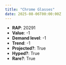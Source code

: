 ```yaml
---
title: "Chrome Glasses"
date: 2025-08-06T00:00:00Z
---
```

- **RAP**: 20291
- **Value**: -1
- **Demand level**: -1
- **Trend**: -1
- **Projected?**: True
- **Hyped?**: True
- **Rare?**: True
